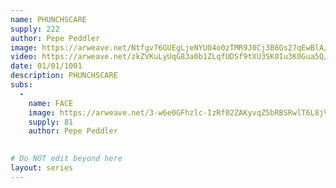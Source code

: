 ```yaml
---
name: PHUNCHSCARE
supply: 222   
author: Pepe Peddler
image: https://arweave.net/Ntfgv76GUEgLjeNYUO4o0zTMR9J0Cj3B8Gs27qEwBlA/8qbg3i_image.gif
video: https://arweave.net/zkZVKuLyUqG83a0b1ZLqfUDSf9tXU3SK0Iu3K0Gua5Q/8qbg3i_video.mp4
date: 01/01/1001
description: PHUNCHSCARE
subs: 
  -
    name: FACE
    image: https://arweave.net/3-w6e0GFhzlc-IzRf02ZAKyvqZ5bRBSRwlT6L8jV7bE/wze6mz_image.png
    supply: 81   
    author: Pepe Peddler
    

# Do NOT edit beyond here
layout: series
---
```

